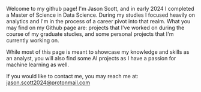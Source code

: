 Welcome to my github page! I'm Jason Scott, and in early 2024 I completed a Master of Science in Data Science. During my studies I focused heavily on
analytics and I'm in the process of a career pivot into that realm. What you may find on my Github page are: projects that I've
worked on during the course of my graduate studies, and some personal projects that I'm currently working on.
  
While most of this page is meant to showcase my knowledge and skills as an analyst, you will also find some AI projects as I have
a passion for machine learning as well.

If you would like to contact me, you may reach me at: jason.scott2024@protonmail.com

<!---
jasonbscott2024/jasonbscott2024 is a ✨ special ✨ repository because its `README.md` (this file) appears on your GitHub profile.
You can click the Preview link to take a look at your changes.
--->
